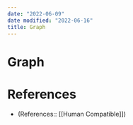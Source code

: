 ```yaml
---
date: "2022-06-09"
date modified: "2022-06-16"
title: Graph
---
```


# Graph

# References
- (References:: [[Human Compatible]])
